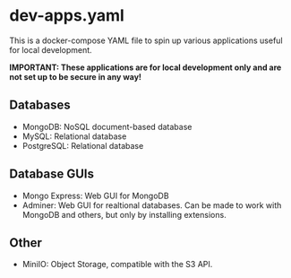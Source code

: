 # dev-apps.yaml

This is a docker-compose YAML file to spin up various applications useful for local development.

**IMPORTANT: These applications are for local development only and are not set up to be secure in any way!**

## Databases

- MongoDB: NoSQL document-based database
- MySQL: Relational database
- PostgreSQL: Relational database

## Database GUIs

- Mongo Express: Web GUI for MongoDB
- Adminer: Web GUI for realtional databases. Can be made to work with MongoDB and others, but only by installing extensions.

## Other

- MiniIO: Object Storage, compatible with the S3 API.
